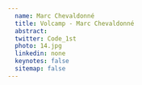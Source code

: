 ```yaml
---
  name: Marc Chevaldonné
  title: Volcamp - Marc Chevaldonné
  abstract: 
  twitter: Code_1st
  photo: 14.jpg
  linkedin: none
  keynotes: false
  sitemap: false
---
```

